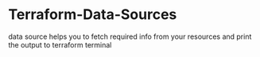 # Terraform-Data-Sources
data source helps you to fetch required info from your resources and print the output to terraform terminal
